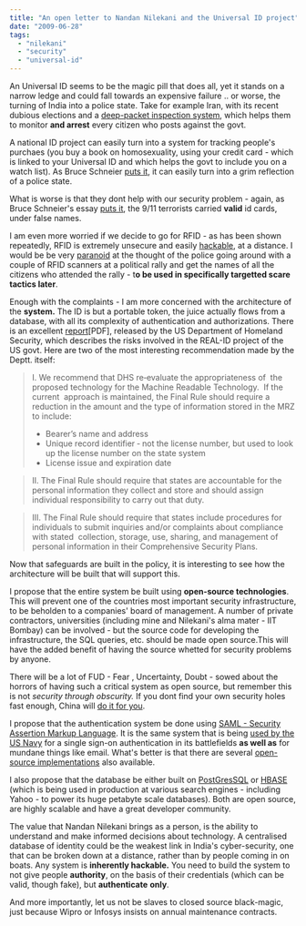 ```yaml
---
title: "An open letter to Nandan Nilekani and the Universal ID project"
date: "2009-06-28"
tags: 
  - "nilekani"
  - "security"
  - "universal-id"
---
```


An Universal ID seems to be the magic pill that does all, yet it stands on a narrow ledge and could fall towards an expensive failure .. or worse, the turning of India into a police state. Take for example Iran, with its recent dubious elections and a [deep-packet inspection system](http://i1.democracynow.org/2009/6/23/deep_packet_inspection_telecoms_aided_iran), which helps them to monitor **and arrest** every citizen who posts against the govt.

A national ID project can easily turn into a system for tracking people's purchaes (you buy a book on homosexuality, using your credit card - which is linked to your Universal ID and which helps the govt to include you on a watch list). As Bruce Schneier [puts it](http://www.schneier.com/blog/archives/2009/02/privacy_in_the.html), it can easily turn into a grim reflection of a police state.

What is worse is that they dont help with our security problem - again, as Bruce Schneier's essay [puts it](http://www.schneier.com/essay-034.html), the 9/11 terrorists carried **valid** id cards, under false names.

I am even more worried if we decide to go for RFID - as has been shown repeatedly, RFID is extremely unsecure and easily [hackable](http://www.schneier.com/blog/archives/2008/01/dutch_rfid_tran.html), at a distance. I would be be very [paranoid](http://www.schneier.com/blog/archives/2004/10/rfid_passports.html) at the thought of the police going around with a couple of RFID scanners at a political rally and get the names of all the citizens who attended the rally - t**o be used in specifically targetted scare tactics later**.

Enough with the complaints - I am more concerned with the architecture of the **system.** The ID is but a portable token, the juice actually flows from a database, with all its complexity of authentication and authorizations. There is an excellent [report](http://www.dhs.gov/xlibrary/assets/privacy/privacy_advcom_05-2007_realid.pdf)\[PDF\], released by the US Department of Homeland Security, which describes the risks involved in the REAL-ID project of the US govt. Here are two of the most interesting recommendation made by the Deptt. itself:

> I. We recommend that DHS re‐evaluate the appropriateness of  the proposed technology for the Machine Readable Technology.  If the current  approach is maintained, the Final Rule should require a reduction in the amount and the type of information stored in the MRZ to include:
> 
> - Bearer’s name and address
> - Unique record identifier ‐ not the license number, but used to look up the license number on the state system
> - License issue and expiration date

> II. The Final Rule should require that states are accountable for the  personal information they collect and store and should assign individual responsibility to carry out that duty.

> III. The Final Rule should require that states include procedures for  individuals to submit inquiries and/or complaints about compliance with stated  collection, storage, use, sharing, and management of personal information in their Comprehensive Security Plans.

Now that safeguards are built in the policy, it is interesting to see how the architecture will be built that will support this.

I propose that the entire system be built using **open-source technologies**. This will prevent one of the countries most important security infrastructure, to be beholden to a companies' board of management. A number of private contractors, universities (including mine and Nilekani's alma mater - IIT Bombay) can be involved - but the source code for developing the infrastructure, the SQL queries, etc. should be made open source.This will have the added benefit of having the source whetted for security problems by anyone.

There will be a lot of FUD - Fear , Uncertainty, Doubt - sowed about the horrors of having such a critical system as open source, but remember this is not _security through obscurity._ If you dont find your own security holes fast enough, China will [do it for you](http://www.dnaindia.com/report.asp?newsid=1243563).

I propose that the authentication system be done using [SAML - Security Assertion Markup Language](http://xml.coverpages.org/saml.html). It is the same system that is being [used by the US Navy](http://www.eweek.com/c/a/Government-IT/Navy-Deploying-Its-Battle-Plan-SAML/) for a single sign-on authentication in its battlefields **as well as** for mundane things like email. What's better is that there are several [open-source implementations](http://saml.xml.org/wiki/saml-open-source-implementations) also available.

I also propose that the database be either built on [PostGresSQL](http://www.postgresql.org/) or [HBASE](http://www.searchenginecaffe.com/2007/05/hbase-powersets-bigtable.html) (which is being used in production at various search engines - including Yahoo - to power its huge petabyte scale databases). Both are open source, are highly scalable and have a great developer community.

The value that Nandan Nilekani brings as a person, is the ability to understand and make informed decisions about technology. A centralised database of identity could be the weakest link in India's cyber-security, one that can be broken down at a distance, rather than by people coming in on boats. Any system is **inherently hackable.** You need to build the system to not give people **authority**, on the basis of their credentials (which can be valid, though fake), but **authenticate** **only**.

And more importantly, let us not be slaves to closed source black-magic, just because Wipro or Infosys insists on annual maintenance contracts.
